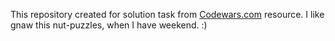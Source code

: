 This repository created for solution task from [Codewars.com](https://www.codewars.com/dashboard) resource. I like gnaw this nut-puzzles, when I have weekend. :)